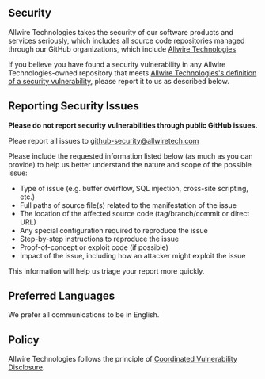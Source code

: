 <!-- BEGIN Allwire Technologies SECURITY.MD V0.0.8 BLOCK -->

## Security

Allwire Technologies takes the security of our software products and services seriously,
which includes all source code repositories managed through our GitHub
organizations, which include [Allwire Technologies](https://github.com/Allwire-Technologies-LLC)

If you believe you have found a security vulnerability in any Allwire Technologies-owned
repository that meets
[Allwire Technologies's definition of a security vulnerability](https://aka.ms/opensource/security/definition),
please report it to us as described below.

## Reporting Security Issues

**Please do not report security vulnerabilities through public GitHub issues.**

Pleae report all issues to github-security@allwiretech.com

Please include the requested information listed below (as much as you can
provide) to help us better understand the nature and scope of the possible issue:

  * Type of issue (e.g. buffer overflow, SQL injection, cross-site scripting, etc.)
  * Full paths of source file(s) related to the manifestation of the issue
  * The location of the affected source code (tag/branch/commit or direct URL)
  * Any special configuration required to reproduce the issue
  * Step-by-step instructions to reproduce the issue
  * Proof-of-concept or exploit code (if possible)
  * Impact of the issue, including how an attacker might exploit the issue

This information will help us triage your report more quickly.

## Preferred Languages

We prefer all communications to be in English.

## Policy

Allwire Technologies follows the principle of
[Coordinated Vulnerability Disclosure](https://aka.ms/opensource/security/cvd).

<!-- END Allwire Technologies SECURITY.MD BLOCK -->
